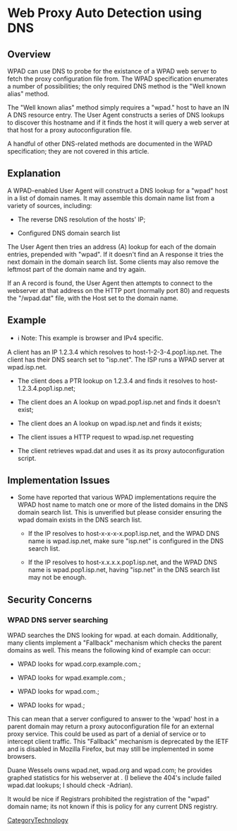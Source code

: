 # Web Proxy Auto Detection using DNS

## Overview

WPAD can use DNS to probe for the existance of a WPAD web server to
fetch the proxy configuration file from. The WPAD specification
enumerates a number of possibilities; the only required DNS method is
the "Well known alias" method.

The "Well known alias" method simply requires a "wpad." host to have an
IN A DNS resource entry. The User Agent constructs a series of DNS
lookups to discover this hostname and if it finds the host it will query
a web server at that host for a proxy autoconfiguration file.

A handful of other DNS-related methods are documented in the WPAD
specification; they are not covered in this article.

## Explanation

A WPAD-enabled User Agent will construct a DNS lookup for a "wpad" host
in a list of domain names. It may assemble this domain name list from a
variety of sources, including:

  - The reverse DNS resolution of the hosts' IP;

  - Configured DNS domain search list

The User Agent then tries an address (A) lookup for each of the domain
entries, prepended with "wpad". If it doesn't find an A response it
tries the next domain in the domain search list. Some clients may also
remove the leftmost part of the domain name and try again.

If an A record is found, the User Agent then attempts to connect to the
webserver at that address on the HTTP port (normally port 80) and
requests the "/wpad.dat" file, with the Host set to the domain name.

## Example

  - ℹ️
    Note: This example is browser and IPv4 specific.

A client has an IP 1.2.3.4 which resolves to host-1-2-3-4.pop1.isp.net.
The client has their DNS search set to "isp.net". The ISP runs a WPAD
server at wpad.isp.net.

  - The client does a PTR lookup on 1.2.3.4 and finds it resolves to
    host-1.2.3.4.pop1.isp.net;

  - The client does an A lookup on wpad.pop1.isp.net and finds it
    doesn't exist;

  - The client does an A lookup on wpad.isp.net and finds it exists;

  - The client issues a HTTP request to wpad.isp.net requesting
    [](http://wpad.isp.net/wpad.dat;)

  - The client retrieves wpad.dat and uses it as its proxy
    autoconfiguration script.

## Implementation Issues

  - Some have reported that various WPAD implementations require the
    WPAD host name to match one or more of the listed domains in the DNS
    domain search list. This is unverified but please consider ensuring
    the wpad domain exists in the DNS search list.
    
      - If the IP resolves to host-x-x-x-x.pop1.isp.net, and the WPAD
        DNS name is wpad.isp.net, make sure "isp.net" is configured in
        the DNS search list.
    
      - If the IP resolves to host-x.x.x.x.pop1.isp.net, and the WPAD
        DNS name is wpad.pop1.isp.net, having "isp.net" in the DNS
        search list may not be enough.

## Security Concerns

### WPAD DNS server searching

WPAD searches the DNS looking for wpad. at each domain. Additionally,
many clients implement a "Fallback" mechanism which checks the parent
domains as well. This means the following kind of example can occur:

  - WPAD looks for wpad.corp.example.com.;

  - WPAD looks for wpad.example.com.;

  - WPAD looks for wpad.com.;

  - WPAD looks for wpad.;

This can mean that a server configured to answer to the 'wpad' host in a
parent domain may return a proxy autoconfiguration file for an external
proxy service. This could be used as part of a denial of service or to
intercept client traffic. This "Fallback" mechanism is deprecated by the
IETF and is disabled in Mozilla Firefox, but may still be implemented in
some browsers.

Duane Wessels owns wpad.net, wpad.org and wpad.com; he provides graphed
statistics for his webserver at
[](http://www.life-gone-hazy.com/%7esnmp/http_status.cgi) . (I believe
the 404's include failed wpad.dat lookups; I should check -Adrian).

It would be nice if Registrars prohibited the registration of the "wpad"
domain name; its not known if this is policy for any current DNS
registry.

[CategoryTechnology](/CategoryTechnology#)
